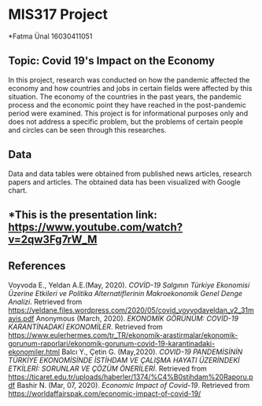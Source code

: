 # MIS317 Project 
*Fatma Ünal 16030411051



## Topic: Covid 19's Impact on the Economy
In this project, research was conducted on how the pandemic affected the economy and how countries and jobs in certain fields were affected by this situation. The economy of the countries in the past years, the pandemic process and the economic point they have reached in the post-pandemic period were examined. This project is for informational purposes only and does not address a specific problem, but the problems of certain people and circles can be seen through this researches.

## Data
Data and data tables were obtained from published news articles, research papers and articles. The obtained data has been visualized with Google chart.

## *This is the presentation link:  https://www.youtube.com/watch?v=2qw3Fg7rW_M



## References

Voyvoda E., Yeldan A.E.(May, 2020). *COVİD-19 Salgının Türkiye Ekonomisi Üzerine Etkileri ve Politika Alternatiflerinin Makroekonomik Genel Denge Analizi*. Retrieved from https://yeldane.files.wordpress.com/2020/05/covid_voyvodayeldan_v2_31mayis.pdf
Anonymous (March, 2020). *EKONOMİK GÖRÜNÜM: COVİD-19 KARANTİNADAKİ EKONOMİLER*. Retrieved from https://www.eulerhermes.com/tr_TR/ekonomik-arastirmalar/ekonomik-gorunum-raporlari/ekonomik-gorunum-covid-19-karantinadaki-ekonomiler.html
Balcı Y., Çetin G. (May,2020). *COVID-19 PANDEMİSİNİN TÜRKİYE EKONOMİSİNDE İSTİHDAM VE ÇALIŞMA HAYATI ÜZERİNDEKİ ETKİLERİ: SORUNLAR VE ÇÖZÜM ÖNERİLERİ*. Retrieved from https://ticaret.edu.tr/uploads/haberler/1374/%C4%B0stihdam%20Raporu.pdf
Bashir N. (Mar, 07, 2020). *Economic Impact of Covid-19*. Retrieved from https://worldaffairspak.com/economic-impact-of-covid-19/

